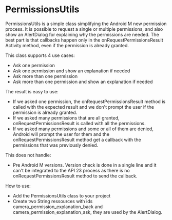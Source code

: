 # PermissionsUtils
PermissionsUtils is a simple class simplifying the Android M new permission process. It is possible to request a single or multiple permissions, and also show an AlertDialog for explaining why the permissions are needed. The best part is that callbacks happen only in the onRequestPermissionsResult Activity method, even if the permission is already granted.

This class supports 4 use cases:
- Ask one permission
- Ask one permission and show an explanation if needed
- Ask more than one permission
- Ask more than one permission and show an explanation if needed

The result is easy to use:
- If we asked one permission, the onRequestPermissionsResult method is called with the expected result and we don't prompt the user if the permission is already granted.
- If we asked many permissions that are all granted, onRequestPermissionsResult is called with all the permissions.
- If we asked many permissions and some or all of them are denied, Android will prompt the user for them and the onRequestPermissionsResult method get a callback with the permissions that was previously denied.

This does not handle:
- Pre Android M versions. Version check is done in a single line and it can't be integrated to the API 23 process as there is no onRequestPermissionsResult method to send the callback.

How to use:
- Add the PermissionsUtils class to your project
- Create two String ressources with ids camera_permission_explanation_back and camera_permission_explanation_ask, they are used by the AlertDialog. 

